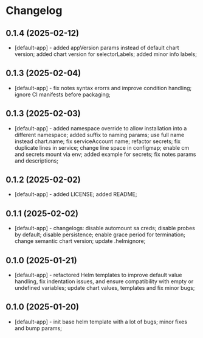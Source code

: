 # Changelog

## 0.1.4 (2025-02-12)
* [default-app] - added appVersion params instead of default chart version; added chart version for selectorLabels; added minor info labels;

## 0.1.3 (2025-02-04)
* [default-app] - fix notes syntax erorrs and improve condition handling; ignore CI manifests before packaging;

## 0.1.3 (2025-02-03)
* [default-app] - added namespace override to allow installation into a different namespace; added suffix to naming params; use full name instead chart.name; fix serviceAccount name; refactor secrets; fix duplicate lines in service; change line space in configmap; enable cm and secrets mount via env; added example for secrets; fix notes params and descriptions;

## 0.1.2 (2025-02-02)
* [default-app] - added LICENSE; added README; 

## 0.1.1 (2025-02-02)
* [default-app] - changelogs: disable automount sa creds; disable probes by default; disable persistence; enable grace period for termination; change semantic chart version; update .helmignore;

## 0.1.0 (2025-01-21)
* [default-app] - refactored Helm templates to improve default value handling, fix indentation issues, and ensure compatibility with empty or undefined variables; update chart values, templates and fix minor bugs;

## 0.1.0 (2025-01-20)
* [default-app] - init base helm template with a lot of bugs; minor fixes and bump params;